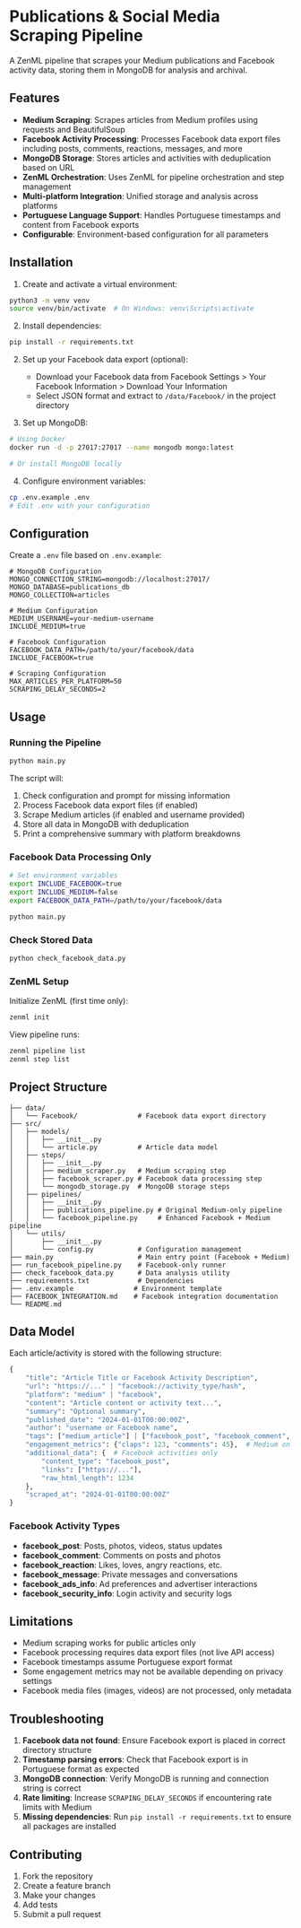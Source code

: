 # Publications & Social Media Scraping Pipeline

A ZenML pipeline that scrapes your Medium publications and Facebook activity data, storing them in MongoDB for analysis and archival.

## Features

- **Medium Scraping**: Scrapes articles from Medium profiles using requests and BeautifulSoup  
- **Facebook Activity Processing**: Processes Facebook data export files including posts, comments, reactions, messages, and more
- **MongoDB Storage**: Stores articles and activities with deduplication based on URL
- **ZenML Orchestration**: Uses ZenML for pipeline orchestration and step management
- **Multi-platform Integration**: Unified storage and analysis across platforms
- **Portuguese Language Support**: Handles Portuguese timestamps and content from Facebook exports
- **Configurable**: Environment-based configuration for all parameters

## Installation

1. Create and activate a virtual environment:
```bash
python3 -m venv venv
source venv/bin/activate  # On Windows: venv\Scripts\activate
```

2. Install dependencies:
```bash
pip install -r requirements.txt
```

2. Set up your Facebook data export (optional):
   - Download your Facebook data from Facebook Settings > Your Facebook Information > Download Your Information
   - Select JSON format and extract to `/data/Facebook/` in the project directory

3. Set up MongoDB:
```bash
# Using Docker
docker run -d -p 27017:27017 --name mongodb mongo:latest

# Or install MongoDB locally
```

4. Configure environment variables:
```bash
cp .env.example .env
# Edit .env with your configuration
```

## Configuration

Create a `.env` file based on `.env.example`:

```env
# MongoDB Configuration
MONGO_CONNECTION_STRING=mongodb://localhost:27017/
MONGO_DATABASE=publications_db
MONGO_COLLECTION=articles

# Medium Configuration
MEDIUM_USERNAME=your-medium-username
INCLUDE_MEDIUM=true

# Facebook Configuration
FACEBOOK_DATA_PATH=/path/to/your/facebook/data
INCLUDE_FACEBOOK=true

# Scraping Configuration
MAX_ARTICLES_PER_PLATFORM=50
SCRAPING_DELAY_SECONDS=2
```

## Usage

### Running the Pipeline

```bash
python main.py
```

The script will:
1. Check configuration and prompt for missing information
2. Process Facebook data export files (if enabled)
3. Scrape Medium articles (if enabled and username provided)
4. Store all data in MongoDB with deduplication
5. Print a comprehensive summary with platform breakdowns

### Facebook Data Processing Only

```bash
# Set environment variables
export INCLUDE_FACEBOOK=true
export INCLUDE_MEDIUM=false
export FACEBOOK_DATA_PATH=/path/to/your/facebook/data

python main.py
```

### Check Stored Data

```bash
python check_facebook_data.py
```

### ZenML Setup

Initialize ZenML (first time only):
```bash
zenml init
```

View pipeline runs:
```bash
zenml pipeline list
zenml step list
```

## Project Structure

```
├── data/
│   └── Facebook/               # Facebook data export directory
├── src/
│   ├── models/
│   │   ├── __init__.py
│   │   └── article.py          # Article data model
│   ├── steps/
│   │   ├── __init__.py
│   │   ├── medium_scraper.py   # Medium scraping step
│   │   ├── facebook_scraper.py # Facebook data processing step
│   │   └── mongodb_storage.py  # MongoDB storage steps
│   ├── pipelines/
│   │   ├── __init__.py
│   │   ├── publications_pipeline.py # Original Medium-only pipeline
│   │   └── facebook_pipeline.py     # Enhanced Facebook + Medium pipeline
│   └── utils/
│       ├── __init__.py
│       └── config.py           # Configuration management
├── main.py                     # Main entry point (Facebook + Medium)
├── run_facebook_pipeline.py    # Facebook-only runner
├── check_facebook_data.py      # Data analysis utility
├── requirements.txt            # Dependencies
├── .env.example               # Environment template
├── FACEBOOK_INTEGRATION.md    # Facebook integration documentation
└── README.md
```

## Data Model

Each article/activity is stored with the following structure:

```python
{
    "title": "Article Title or Facebook Activity Description",
    "url": "https://..." | "facebook://activity_type/hash",
    "platform": "medium" | "facebook", 
    "content": "Article content or activity text...",
    "summary": "Optional summary",
    "published_date": "2024-01-01T00:00:00Z",
    "author": "username or Facebook name",
    "tags": ["medium_article"] | ["facebook_post", "facebook_comment", "photo"],
    "engagement_metrics": {"claps": 123, "comments": 45},  # Medium only
    "additional_data": {  # Facebook activities only
        "content_type": "facebook_post",
        "links": ["https://..."],
        "raw_html_length": 1234
    },
    "scraped_at": "2024-01-01T00:00:00Z"
}
```

### Facebook Activity Types

- **facebook_post**: Posts, photos, videos, status updates
- **facebook_comment**: Comments on posts and photos  
- **facebook_reaction**: Likes, loves, angry reactions, etc.
- **facebook_message**: Private messages and conversations
- **facebook_ads_info**: Ad preferences and advertiser interactions
- **facebook_security_info**: Login activity and security logs

## Limitations

- Medium scraping works for public articles only
- Facebook processing requires data export files (not live API access)
- Facebook timestamps assume Portuguese export format
- Some engagement metrics may not be available depending on privacy settings
- Facebook media files (images, videos) are not processed, only metadata

## Troubleshooting

1. **Facebook data not found**: Ensure Facebook export is placed in correct directory structure
2. **Timestamp parsing errors**: Check that Facebook export is in Portuguese format as expected
3. **MongoDB connection**: Verify MongoDB is running and connection string is correct
4. **Rate limiting**: Increase `SCRAPING_DELAY_SECONDS` if encountering rate limits with Medium
5. **Missing dependencies**: Run `pip install -r requirements.txt` to ensure all packages are installed

## Contributing

1. Fork the repository
2. Create a feature branch
3. Make your changes
4. Add tests
5. Submit a pull request